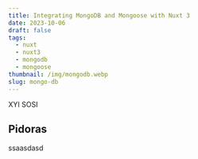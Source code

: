 ```yaml
---
title: Integrating MongoDB and Mongoose with Nuxt 3
date: 2023-10-06
draft: false
tags:
  - nuxt
  - nuxt3
  - mongodb
  - mongoose
thumbnail: /img/mongodb.webp
slug: mongo-db
---
```


XYI SOSI

## Pidoras

ssaasdasd
